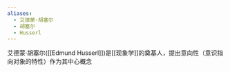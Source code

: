 ```yaml
---
aliases:
  - 艾德蒙·胡塞尔
  - 胡塞尔
  - Husserl
---
```

艾德蒙·胡塞尔([[Edmund Husserl]])是[[现象学]]的奠基人，提出意向性（意识指向对象的特性）作为其中心概念